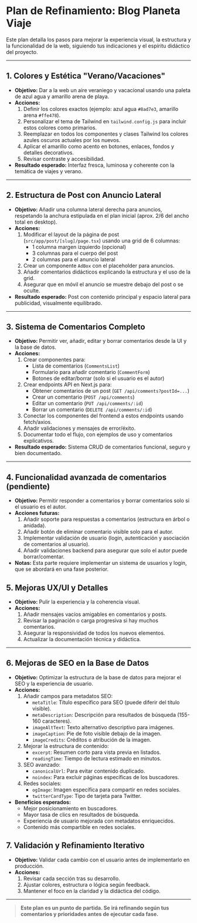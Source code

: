 # Plan de Refinamiento: Blog Planeta Viaje

Este plan detalla los pasos para mejorar la experiencia visual, la estructura y la funcionalidad de la web, siguiendo tus indicaciones y el espíritu didáctico del proyecto.

---

## 1. Colores y Estética "Verano/Vacaciones"
- **Objetivo:** Dar a la web un aire veraniego y vacacional usando una paleta de azul agua y amarillo arena de playa.
- **Acciones:**
  1. Definir los colores exactos (ejemplo: azul agua `#8ad7e3`, amarillo arena `#ffe478`).
  2. Personalizar el tema de Tailwind en `tailwind.config.js` para incluir estos colores como primarios.
  3. Reemplazar en todos los componentes y clases Tailwind los colores azules oscuros actuales por los nuevos.
  4. Aplicar el amarillo como acento en botones, enlaces, fondos y detalles decorativos.
  5. Revisar contraste y accesibilidad.
- **Resultado esperado:** Interfaz fresca, luminosa y coherente con la temática de viajes y verano.

---

## 2. Estructura de Post con Anuncio Lateral
- **Objetivo:** Añadir una columna lateral derecha para anuncios, respetando la anchura estipulada en el plan inicial (aprox. 2/6 del ancho total en desktop).
- **Acciones:**
  1. Modificar el layout de la página de post (`src/app/post/[slug]/page.tsx`) usando una grid de 6 columnas:
      - 1 columna margen izquierdo (opcional)
      - 3 columnas para el cuerpo del post
      - 2 columnas para el anuncio lateral
  2. Crear un componente `AdBox` con el placeholder para anuncios.
  3. Añadir comentarios didácticos explicando la estructura y el uso de la grid.
  4. Asegurar que en móvil el anuncio se muestre debajo del post o se oculte.
- **Resultado esperado:** Post con contenido principal y espacio lateral para publicidad, visualmente equilibrado.

---

## 3. Sistema de Comentarios Completo
- **Objetivo:** Permitir ver, añadir, editar y borrar comentarios desde la UI y la base de datos.
- **Acciones:**
  1. Crear componentes para:
      - Lista de comentarios (`CommentsList`)
      - Formulario para añadir comentario (`CommentForm`)
      - Botones de editar/borrar (solo si el usuario es el autor)
  2. Crear endpoints API en Next.js para:
      - Obtener comentarios de un post (`GET /api/comments?postId=...`)
      - Crear un comentario (`POST /api/comments`)
      - Editar un comentario (`PUT /api/comments/:id`)
      - Borrar un comentario (`DELETE /api/comments/:id`)
  3. Conectar los componentes del frontend a estos endpoints usando fetch/axios.
  4. Añadir validaciones y mensajes de error/éxito.
  5. Documentar todo el flujo, con ejemplos de uso y comentarios explicativos.
- **Resultado esperado:** Sistema CRUD de comentarios funcional, seguro y bien documentado.

---

## 4. Funcionalidad avanzada de comentarios (pendiente)
- **Objetivo:** Permitir responder a comentarios y borrar comentarios solo si el usuario es el autor.
- **Acciones futuras:**
  1. Añadir soporte para respuestas a comentarios (estructura en árbol o anidada).
  2. Añadir botón de eliminar comentario visible solo para el autor.
  3. Implementar validación de usuario (login, autenticación y asociación de comentarios al usuario).
  4. Añadir validaciones backend para asegurar que solo el autor puede borrar/comentar.
- **Notas:** Esta parte requiere implementar un sistema de usuarios y login, que se abordará en una fase posterior.

## 5. Mejoras UX/UI y Detalles
- **Objetivo:** Pulir la experiencia y la coherencia visual.
- **Acciones:**
  1. Añadir mensajes vacíos amigables en comentarios y posts.
  2. Revisar la paginación o carga progresiva si hay muchos comentarios.
  3. Asegurar la responsividad de todos los nuevos elementos.
  4. Actualizar la documentación técnica y didáctica.

---

## 6. Mejoras de SEO en la Base de Datos
- **Objetivo:** Optimizar la estructura de la base de datos para mejorar el SEO y la experiencia de usuario.
- **Acciones:**
  1. Añadir campos para metadatos SEO:
     - `metaTitle`: Título específico para SEO (puede diferir del título visible).
     - `metaDescription`: Descripción para resultados de búsqueda (155-160 caracteres).
     - `imageAltText`: Texto alternativo descriptivo para imágenes.
     - `imageCaption`: Pie de foto visible debajo de la imagen.
     - `imageCredits`: Créditos o atribución de la imagen.
  2. Mejorar la estructura de contenido:
     - `excerpt`: Resumen corto para vista previa en listados.
     - `readingTime`: Tiempo de lectura estimado en minutos.
  3. SEO avanzado:
     - `canonicalUrl`: Para evitar contenido duplicado.
     - `noindex`: Para excluir páginas específicas de los buscadores.
  4. Redes sociales:
     - `ogImage`: Imagen específica para compartir en redes sociales.
     - `twitterCardType`: Tipo de tarjeta para Twitter.
- **Beneficios esperados:**
  - Mejor posicionamiento en buscadores.
  - Mayor tasa de clics en resultados de búsqueda.
  - Experiencia de usuario mejorada con metadatos enriquecidos.
  - Contenido más compartible en redes sociales.

## 7. Validación y Refinamiento Iterativo
- **Objetivo:** Validar cada cambio con el usuario antes de implementarlo en producción.
- **Acciones:**
  1. Revisar cada sección tras su desarrollo.
  2. Ajustar colores, estructura o lógica según feedback.
  3. Mantener el foco en la claridad y la didáctica del código.

---

> **Este plan es un punto de partida. Se irá refinando según tus comentarios y prioridades antes de ejecutar cada fase.**
